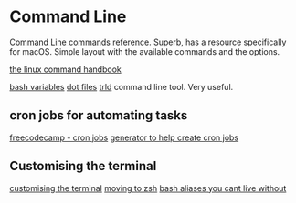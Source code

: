 # Command Line

[Command Line commands reference](https://ss64.com/). Superb, has a resource specifically for macOS. Simple layout with the available commands and the options. 

[the linux command handbook](https://flaviocopesbooks.fra1.digitaloceanspaces.com/linux-commands-handbook.pdf)

[bash  variables](https://ryanstutorials.net/bash-scripting-tutorial/bash-variables.php)
[dot files](https://www.google.com/search?q=dot+files+in+100+seconds&rlz=1C5GCEM_enGB978GB979&oq=dot+files+in+100+seconds&aqs=chrome..69i57.3647j0j7&sourceid=chrome&ie=UTF-8#kpvalbx=_h9iUYZe5N_uGxc8Pr4-FiAc21)
[trld](https://tldr.sh/) command line tool. Very useful.

## cron jobs for automating tasks
[freecodecamp - cron jobs](https://www.freecodecamp.org/news/cron-jobs-in-linux/)
[generator to help create cron jobs](https://crontab-generator.org/)

## Customising the terminal
[customising the terminal](https://medium.com/@charlesdobson/how-to-customize-your-macos-terminal-7cce5823006e)
[moving to zsh](https://scriptingosx.com/2019/07/moving-to-zsh-06-customizing-the-zsh-prompt/)
[bash aliases you cant live without](https://opensource.com/article/19/7/bash-aliases)